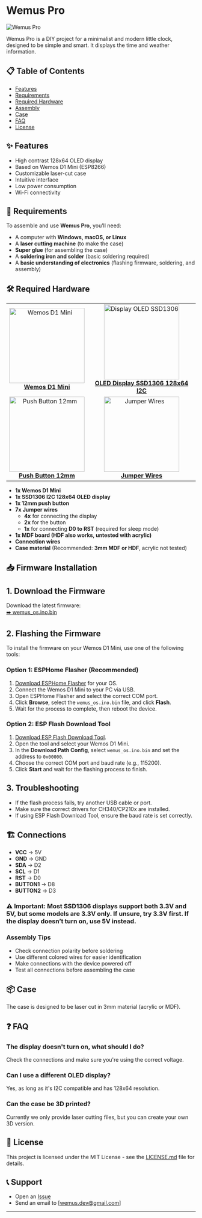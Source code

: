 # Wemus Pro

![Wemus Pro](https://media.discordapp.net/attachments/1334952524570038284/1336460345623056466/IMG_3775.jpeg?ex=67a3e330&is=67a291b0&hm=7e5159a1bfc85dc614bba14bc8388ac06f84e598edea4b49344fa590f63c7048&=&format=webp&width=895&height=671)

Wemus Pro is a DIY project for a minimalist and modern little clock, designed to be simple and smart. It displays the time and weather information.

## 📋 Table of Contents

- [Features](#features)
- [Requirements](#requirements)
- [Required Hardware](#required-hardware)
- [Assembly](#assembly)
- [Case](#case)
- [FAQ](#faq)
- [License](#license)

## ✨ Features

- High contrast 128x64 OLED display
- Based on Wemos D1 Mini (ESP8266)
- Customizable laser-cut case
- Intuitive interface
- Low power consumption
- Wi-Fi connectivity

## 📝 Requirements  

To assemble and use **Wemus Pro**, you’ll need:  

- A computer with **Windows, macOS, or Linux**  
- A **laser cutting machine** (to make the case)  
- **Super glue** (for assembling the case)  
- A **soldering iron and solder** (basic soldering required)  
- A **basic understanding of electronics** (flashing firmware, soldering, and assembly)  

## 🛠 Required Hardware

<table>
  <tr>
    <td align="center">
      <a href="https://www.aliexpress.com/item/32651747570.html">
        <img src="https://ae-pic-a1.aliexpress-media.com/kf/S32da1b4aaefe4a7d9111f49bbbba9832h.jpg_960x960q75.jpg" width="200" alt="Wemos D1 Mini"/><br>
        <b>Wemos D1 Mini</b>
      </a>
    </td>
    <td align="center">
      <a href="https://www.aliexpress.com/item/32896971385.html">
        <img src="https://ae-pic-a1.aliexpress-media.com/kf/S109766c9012c4ba6818abf7ab9e2de03I.jpg_960x960q75.jpg" width="200" alt="Display OLED SSD1306"/><br>
        <b>OLED Display SSD1306 128x64 I2C</b>
      </a>
    </td>
  </tr>
  <tr>
    <td align="center">
      <a href="https://pt.aliexpress.com/item/32726768571.html">
        <img src="https://ae-pic-a1.aliexpress-media.com/kf/HTB1e0fNkvBNTKJjSszeq6Au2VXan.jpg_960x960q75.jpg" width="200" alt="Push Button 12mm"/><br>
        <b>Push Button 12mm</b>
      </a>
    </td>
    <td align="center">
      <a href="https://www.aliexpress.com/item/32825083543.html">
        <img src="https://ae-pic-a1.aliexpress-media.com/kf/S422c5543f861406897e211457b1d3517R.jpg_960x960q75.jpg" width="200" alt="Jumper Wires"/><br>
        <b>Jumper Wires</b>
      </a>
    </td>
  </tr>
</table>

- **1x Wemos D1 Mini**  
- **1x SSD1306 I2C 128x64 OLED display**  
- **1x 12mm push button**  
- **7x Jumper wires**  
  - **4x** for connecting the display  
  - **2x** for the button  
  - **1x** for connecting **D0 to RST** (required for sleep mode)  
- **1x MDF board (HDF also works, untested with acrylic)**  
- **Connection wires**  
- **Case material** (Recommended: **3mm MDF or HDF**, acrylic not tested)  

## 📥 Firmware Installation

## 1. Download the Firmware  
Download the latest firmware:  
[➡️ wemus_os.ino.bin](https://github.com/Junior37534/wemus/blob/main/firmware/wemus_os.ino.bin)  

## 2. Flashing the Firmware  
To install the firmware on your Wemos D1 Mini, use one of the following tools:  

### Option 1: ESPHome Flasher (Recommended)  
1. [Download ESPHome Flasher](https://github.com/esphome/esphome-flasher/releases) for your OS.  
2. Connect the Wemos D1 Mini to your PC via USB.  
3. Open ESPHome Flasher and select the correct COM port.  
4. Click **Browse**, select the `wemus_os.ino.bin` file, and click **Flash**.  
5. Wait for the process to complete, then reboot the device.  

### Option 2: ESP Flash Download Tool  
1. [Download ESP Flash Download Tool](https://www.espressif.com/en/support/download/other-tools).  
2. Open the tool and select your Wemos D1 Mini.  
3. In the **Download Path Config**, select `wemus_os.ino.bin` and set the address to `0x00000`.  
4. Choose the correct COM port and baud rate (e.g., 115200).  
5. Click **Start** and wait for the flashing process to finish.  

## 3. Troubleshooting  
- If the flash process fails, try another USB cable or port.  
- Make sure the correct drivers for CH340/CP210x are installed.  
- If using ESP Flash Download Tool, ensure the baud rate is set correctly.


## 🏗 Connections

- **VCC** → 5V
- **GND** → GND
- **SDA** → D2
- **SCL** → D1
- **RST** → D0
- **BUTTON1** → D8
- **BUTTON2** → D3

### ⚠️ **Important:** Most SSD1306 displays support both **3.3V and 5V**, but some models are **3.3V only**. If unsure, try **3.3V first**. If the display doesn’t turn on, use **5V** instead.


### Assembly Tips

- Check connection polarity before soldering
- Use different colored wires for easier identification
- Make connections with the device powered off
- Test all connections before assembling the case

## 📦 Case

The case is designed to be laser cut in 3mm material (acrylic or MDF).

## ❓ FAQ

### The display doesn't turn on, what should I do?
Check the connections and make sure you're using the correct voltage.

### Can I use a different OLED display?
Yes, as long as it's I2C compatible and has 128x64 resolution.

### Can the case be 3D printed?
Currently we only provide laser cutting files, but you can create your own 3D version.

## 📄 License

This project is licensed under the MIT License - see the [LICENSE.md](LICENSE.md) file for details.

## 📞 Support

- Open an [Issue](https://github.com/Junior37534/wemus/issues)
- Send an email to [wemus.dev@gmail.com]

---
